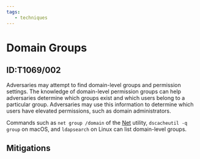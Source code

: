 ```yaml
---
tags:
   - techniques
---
```

# Domain Groups
## ID:T1069/002
Adversaries may attempt to find domain-level groups and permission settings. The knowledge of domain-level permission groups can help adversaries determine which groups exist and which users belong to a particular group. Adversaries may use this information to determine which users have elevated permissions, such as domain administrators.

Commands such as <code>net group /domain</code> of the [Net](software/S0039) utility,  <code>dscacheutil -q group</code> on macOS, and <code>ldapsearch</code> on Linux can list domain-level groups.
## Mitigations
